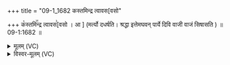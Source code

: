 +++
title = "09-1_1682 कस्तमिन्द्र त्वावस[वसो"

+++
क꣡स्तमि꣢꣯न्द्र त्वावस꣣[वसो । आ ] (मर्त्यो दधर्षति। श्रद्धा इत्तेमघवन् पार्ये दिवि वाजी वाजं सिषासति )  ॥ 09-1:1682 ॥

<details><summary>मूलम् (VC)</summary>

कस्तमि꣢꣯न्द्र त्वावस꣣वा मर्त्यो꣢꣯ दधर्षति । श्र꣣द्धा हि ते꣢꣯ मघव꣣न् पा꣡र्ये꣢ दि꣣वि꣢ वा꣣जी वाजं꣢꣯ सिषासति ॥१६८२॥
</details>

<details><summary>विस्वर-मूलम् (VC)</summary>

कस्तमिन्द्र त्वावसवा मर्त्यो दधर्षति । श्रद्धा हि ते मघवन् पार्ये दिवि वाजी वाजं सिषासति ॥१६८२॥
</details>